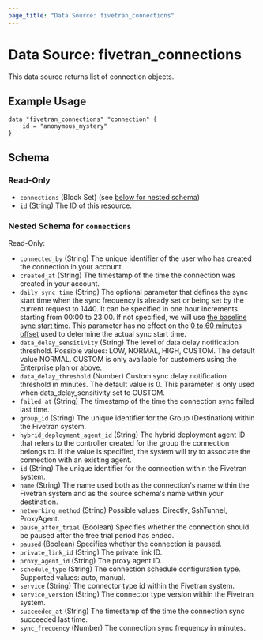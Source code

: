 ```yaml
---
page_title: "Data Source: fivetran_connections"
---
```


# Data Source: fivetran_connections

This data source returns list of connection objects.

## Example Usage

```hcl
data "fivetran_connections" "connection" {
    id = "anonymous_mystery"
}
```

<!-- schema generated by tfplugindocs -->
## Schema

### Read-Only

- `connections` (Block Set) (see [below for nested schema](#nestedblock--connections))
- `id` (String) The ID of this resource.

<a id="nestedblock--connections"></a>
### Nested Schema for `connections`

Read-Only:

- `connected_by` (String) The unique identifier of the user who has created the connection in your account.
- `created_at` (String) The timestamp of the time the connection was created in your account.
- `daily_sync_time` (String) The optional parameter that defines the sync start time when the sync frequency is already set or being set by the current request to 1440. It can be specified in one hour increments starting from 00:00 to 23:00. If not specified, we will use [the baseline sync start time](https://fivetran.com/docs/getting-started/syncoverview#syncfrequencyandscheduling). This parameter has no effect on the [0 to 60 minutes offset](https://fivetran.com/docs/getting-started/syncoverview#syncstarttimesandoffsets) used to determine the actual sync start time.
- `data_delay_sensitivity` (String) The level of data delay notification threshold. Possible values: LOW, NORMAL, HIGH, CUSTOM. The default value NORMAL. CUSTOM is only available for customers using the Enterprise plan or above.
- `data_delay_threshold` (Number) Custom sync delay notification threshold in minutes. The default value is 0. This parameter is only used when data_delay_sensitivity set to CUSTOM.
- `failed_at` (String) The timestamp of the time the connection sync failed last time.
- `group_id` (String) The unique identifier for the Group (Destination) within the Fivetran system.
- `hybrid_deployment_agent_id` (String) The hybrid deployment agent ID that refers to the controller created for the group the connection belongs to. If the value is specified, the system will try to associate the connection with an existing agent.
- `id` (String) The unique identifier for the connection within the Fivetran system.
- `name` (String) The name used both as the connection's name within the Fivetran system and as the source schema's name within your destination.
- `networking_method` (String) Possible values: Directly, SshTunnel, ProxyAgent.
- `pause_after_trial` (Boolean) Specifies whether the connection should be paused after the free trial period has ended.
- `paused` (Boolean) Specifies whether the connection is paused.
- `private_link_id` (String) The private link ID.
- `proxy_agent_id` (String) The proxy agent ID.
- `schedule_type` (String) The connection schedule configuration type. Supported values: auto, manual.
- `service` (String) The connector type id within the Fivetran system.
- `service_version` (String) The connector type version within the Fivetran system.
- `succeeded_at` (String) The timestamp of the time the connection sync succeeded last time.
- `sync_frequency` (Number) The connection sync frequency in minutes.